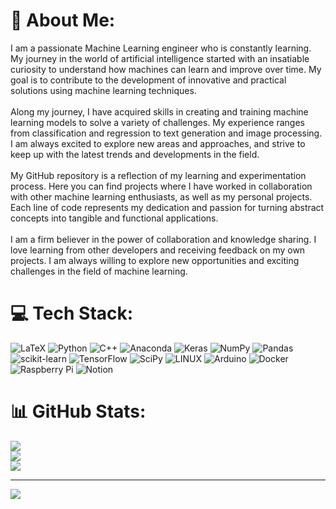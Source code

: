 # 💫 About Me:
I am a passionate Machine Learning engineer who is constantly learning. My journey in the world of artificial intelligence started with an insatiable curiosity to understand how machines can learn and improve over time. My goal is to contribute to the development of innovative and practical solutions using machine learning techniques.<br><br>Along my journey, I have acquired skills in creating and training machine learning models to solve a variety of challenges. My experience ranges from classification and regression to text generation and image processing. I am always excited to explore new areas and approaches, and strive to keep up with the latest trends and developments in the field.<br><br>My GitHub repository is a reflection of my learning and experimentation process. Here you can find projects where I have worked in collaboration with other machine learning enthusiasts, as well as my personal projects. Each line of code represents my dedication and passion for turning abstract concepts into tangible and functional applications.<br><br>I am a firm believer in the power of collaboration and knowledge sharing. I love learning from other developers and receiving feedback on my own projects. I am always willing to explore new opportunities and exciting challenges in the field of machine learning.


# 💻 Tech Stack:
![LaTeX](https://img.shields.io/badge/latex-%23008080.svg?style=for-the-badge&logo=latex&logoColor=white) ![Python](https://img.shields.io/badge/python-3670A0?style=for-the-badge&logo=python&logoColor=ffdd54) ![C++](https://img.shields.io/badge/c++-%2300599C.svg?style=for-the-badge&logo=c%2B%2B&logoColor=white) ![Anaconda](https://img.shields.io/badge/Anaconda-%2344A833.svg?style=for-the-badge&logo=anaconda&logoColor=white) ![Keras](https://img.shields.io/badge/Keras-%23D00000.svg?style=for-the-badge&logo=Keras&logoColor=white) ![NumPy](https://img.shields.io/badge/numpy-%23013243.svg?style=for-the-badge&logo=numpy&logoColor=white) ![Pandas](https://img.shields.io/badge/pandas-%23150458.svg?style=for-the-badge&logo=pandas&logoColor=white) ![scikit-learn](https://img.shields.io/badge/scikit--learn-%23F7931E.svg?style=for-the-badge&logo=scikit-learn&logoColor=white) ![TensorFlow](https://img.shields.io/badge/TensorFlow-%23FF6F00.svg?style=for-the-badge&logo=TensorFlow&logoColor=white) ![SciPy](https://img.shields.io/badge/SciPy-%230C55A5.svg?style=for-the-badge&logo=scipy&logoColor=%white) ![LINUX](https://img.shields.io/badge/Linux-FCC624?style=for-the-badge&logo=linux&logoColor=black) ![Arduino](https://img.shields.io/badge/-Arduino-00979D?style=for-the-badge&logo=Arduino&logoColor=white) ![Docker](https://img.shields.io/badge/docker-%230db7ed.svg?style=for-the-badge&logo=docker&logoColor=white) ![Raspberry Pi](https://img.shields.io/badge/-RaspberryPi-C51A4A?style=for-the-badge&logo=Raspberry-Pi) ![Notion](https://img.shields.io/badge/Notion-%23000000.svg?style=for-the-badge&logo=notion&logoColor=white)
# 📊 GitHub Stats:
![](https://github-readme-stats.vercel.app/api?username=CamiloSantos24&theme=dark&hide_border=false&include_all_commits=false&count_private=false)<br/>
![](https://github-readme-streak-stats.herokuapp.com/?user=CamiloSantos24&theme=dark&hide_border=false)<br/>
![](https://github-readme-stats.vercel.app/api/top-langs/?username=CamiloSantos24&theme=dark&hide_border=false&include_all_commits=false&count_private=false&layout=compact)

---
[![](https://visitcount.itsvg.in/api?id=CamiloSantos24&icon=0&color=0)](https://visitcount.itsvg.in)

<!-- Proudly created with GPRM ( https://gprm.itsvg.in ) -->
